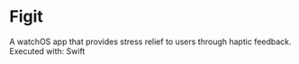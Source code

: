 # Figit
A watchOS app that provides stress relief to users through haptic feedback.
Executed with: Swift
